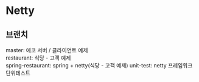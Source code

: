 # Netty

## 브랜치
master: 에코 서버 / 클라이언트 예제 <br/>
restaurant: 식당 - 고객 예제 <br/>
spring-restaurant: spring + netty(식당 - 고객 예제)
unit-test: netty 프레임워크 단위테스트
